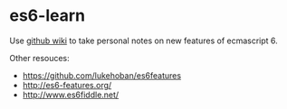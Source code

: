 # es6-learn

Use [github wiki](https://github.com/duongphuhiep/es6-learn/wiki) to take personal notes on new features of ecmascript 6.

Other resouces:
* https://github.com/lukehoban/es6features
* http://es6-features.org/
* http://www.es6fiddle.net/

